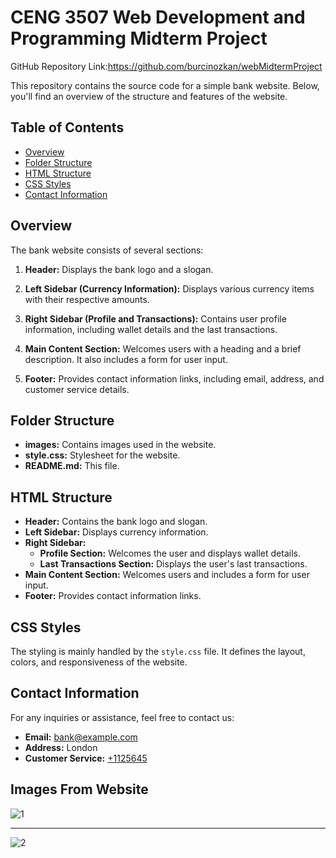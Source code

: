 # CENG 3507 Web Development and Programming Midterm Project
GitHub Repository Link:https://github.com/burcinozkan/webMidtermProject



This repository contains the source code for a simple bank website. Below, you'll find an overview of the structure and features of the website.

## Table of Contents

- [Overview](#overview)
- [Folder Structure](#folder-structure)
- [HTML Structure](#html-structure)
- [CSS Styles](#css-styles)
- [Contact Information](#contact-information)

## Overview

The bank website consists of several sections:

1. **Header:** Displays the bank logo and a slogan.

2. **Left Sidebar (Currency Information):** Displays various currency items with their respective amounts.

3. **Right Sidebar (Profile and Transactions):** Contains user profile information, including wallet details and the last transactions.

4. **Main Content Section:** Welcomes users with a heading and a brief description. It also includes a form for user input.

5. **Footer:** Provides contact information links, including email, address, and customer service details.

## Folder Structure

- **images:** Contains images used in the website.
- **style.css:** Stylesheet for the website.
- **README.md:** This file.

## HTML Structure

- **Header:** Contains the bank logo and slogan.
- **Left Sidebar:** Displays currency information.
- **Right Sidebar:**
  - **Profile Section:** Welcomes the user and displays wallet details.
  - **Last Transactions Section:** Displays the user's last transactions.
- **Main Content Section:** Welcomes users and includes a form for user input.
- **Footer:** Provides contact information links.

## CSS Styles

The styling is mainly handled by the `style.css` file. It defines the layout, colors, and responsiveness of the website.


## Contact Information

For any inquiries or assistance, feel free to contact us:

- **Email:** [bank@example.com](mailto:bank@example.com)
- **Address:** London
- **Customer Service:** [+1125645](tel:+1125645)


## Images From Website

![1](https://github.com/burcinozkan/webMidtermProject/assets/105969774/3ebaa8e5-630a-4cf4-8f92-710732026ef0)

***

![2](https://github.com/burcinozkan/webMidtermProject/assets/105969774/658ae9f1-797c-40b0-a88d-5284ab758fa4)




